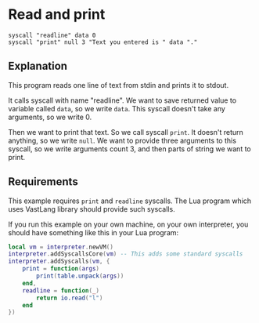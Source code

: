 # Read and print

```
syscall "readline" data 0
syscall "print" null 3 "Text you entered is " data "."
```

## Explanation

This program reads one line of text from stdin and prints it to stdout.

It calls syscall with name "readline".
We want to save returned value to variable called `data`, so we write `data`.
This syscall doesn't take any arguments, so we write 0.

Then we want to print that text. So we call syscall `print`.
It doesn't return anything, so we write `null`.
We want to provide three arguments to this syscall, so we write arguments count 3, and then parts of string we want to print.

## Requirements

This example requires `print` and `readline` syscalls. The Lua program which uses VastLang library should provide such syscalls.

If you run this example on your own machine, on your own interpreter, you should have something like this in your Lua program:

```lua
local vm = interpreter.newVM()
interpreter.addSyscallsCore(vm) -- This adds some standard syscalls
interpreter.addSyscalls(vm, {
	print = function(args)
		print(table.unpack(args))
	end,
	readline = function(_)
		return io.read("l")
	end
})
```